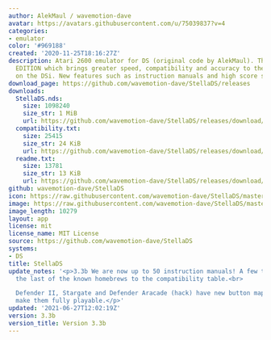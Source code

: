 ```yaml
---
author: AlekMaul / wavemotion-dave
avatar: https://avatars.githubusercontent.com/u/75039837?v=4
categories:
- emulator
color: '#969188'
created: '2020-11-25T18:16:27Z'
description: Atari 2600 emulator for DS (original code by AlekMaul). This is the PHOENIX
  EDITION which brings greater speed, compatibility and accuracy to the emulation
  on the DSi. New features such as instruction manuals and high score support included!
download_page: https://github.com/wavemotion-dave/StellaDS/releases
downloads:
  StellaDS.nds:
    size: 1098240
    size_str: 1 MiB
    url: https://github.com/wavemotion-dave/StellaDS/releases/download/3.3b/StellaDS.nds
  compatibility.txt:
    size: 25415
    size_str: 24 KiB
    url: https://github.com/wavemotion-dave/StellaDS/releases/download/3.3b/compatibility.txt
  readme.txt:
    size: 13781
    size_str: 13 KiB
    url: https://github.com/wavemotion-dave/StellaDS/releases/download/3.3b/readme.txt
github: wavemotion-dave/StellaDS
icon: https://raw.githubusercontent.com/wavemotion-dave/StellaDS/master/logo.bmp
image: https://raw.githubusercontent.com/wavemotion-dave/StellaDS/master/arm9/gfx/bgTop.png
image_length: 10279
layout: app
license: mit
license_name: MIT License
source: https://github.com/wavemotion-dave/StellaDS
systems:
- DS
title: StellaDS
update_notes: '<p>3.3b We are now up to 50 instruction manuals! A few tweaks to add
  the last of the known homebrews to the compatibility table.<br>

  Defender II, Stargate and Defender Aracade (hack) have new button mappings that
  make them fully playable.</p>'
updated: '2021-06-27T12:02:19Z'
version: 3.3b
version_title: Version 3.3b
---
```

